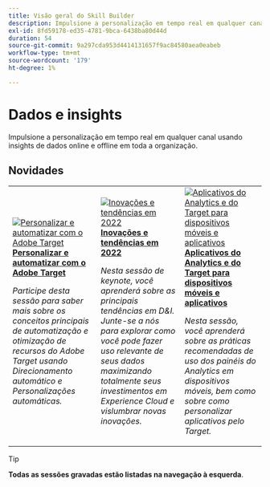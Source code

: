 ```yaml
---
title: Visão geral do Skill Builder
description: Impulsione a personalização em tempo real em qualquer canal usando insights de dados online e offline em toda a organização.
exl-id: 8fd59178-ed35-4781-9bca-6438ba80d44d
duration: 54
source-git-commit: 9a297cda953d4414131657f9ac84580aea0eabeb
workflow-type: tm+mt
source-wordcount: '179'
ht-degree: 1%

---
```


# Dados e insights

Impulsione a personalização em tempo real em qualquer canal usando insights de dados online e offline em toda a organização.

## Novidades

<table>
<tr>
  <td>
    <a href="https://experienceleague.adobe.com/docs/events/skill-builder-recordings/data-and-insights/2022/personalize.html">
      <img alt="Personalizar e automatizar com o Adobe Target" src="https://video.tv.adobe.com/v/343821?format=jpeg" />
    </a>
     <div>
      <a href="https://experienceleague.adobe.com/docs/events/skill-builder-recordings/data-and-insights/2022/personalize.html">
        <strong>Personalizar e automatizar com o Adobe Target</strong>
      </a>
    </div>
    <p>
    <em>Participe desta sessão para saber mais sobre os conceitos principais de automatização e otimização de recursos do Adobe Target usando Direcionamento automático e Personalizações automáticas.</em>
    <p>
  </td>
  <td>
    <a href="https://experienceleague.adobe.com/docs/events/skill-builder-recordings/data-and-insights/2022/innovations.html">
      <img alt="Inovações e tendências em 2022" src="https://video.tv.adobe.com/v/343818?format=jpeg" />
    </a>
     <div>
      <a href="https://experienceleague.adobe.com/docs/events/skill-builder-recordings/data-and-insights/2022/innovations.html">
        <strong>Inovações e tendências em 2022</strong>
      </a>
    </div>
    <p>
    <em>Nesta sessão de keynote, você aprenderá sobre as principais tendências em D&amp;I. Junte-se a nós para explorar como você pode fazer uso relevante de seus dados maximizando totalmente seus investimentos em Experience Cloud e vislumbrar novas inovações.</em>
    <p>
  </td>  
  <td>
    <a href="https://experienceleague.adobe.com/docs/events/skill-builder-recordings/data-and-insights/2022/mobile-and-apps.html">
      <img alt="Aplicativos do Analytics e do Target para dispositivos móveis e aplicativos" src="https://video.tv.adobe.com/v/343819?format=jpeg" />
    </a>
     <div>
      <a href="https://experienceleague.adobe.com/docs/events/skill-builder-recordings/data-and-insights/2022/mobile-and-apps.html">
        <strong>Aplicativos do Analytics e do Target para dispositivos móveis e aplicativos</strong>
      </a>
    </div>
    <p>
    <em>Nesta sessão, você aprenderá sobre as práticas recomendadas de uso dos painéis do Analytics em dispositivos móveis, bem como sobre como personalizar aplicativos pelo Target.</em>
    <p>
  </td>
</tr>
</table>

>[!TIP]
>
>**Todas as sessões gravadas estão listadas na navegação à esquerda**.
